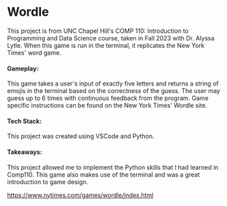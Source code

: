 # Wordle

This project is from UNC Chapel Hill's COMP 110: Introduction to Programming and Data Science course, taken in Fall 2023 with Dr. Alyssa Lytle. When this game is run in the terminal, it replicates the New York Times' word game.

#### Gameplay:
This game takes a user's input of exactly five letters and returns a string of emojis in the terminal based on the correctness of the guess. The user may guess up to 6 times with continuous feedback from the program. Game specific instructions can be found on the New York Times' Wordle site.

#### Tech Stack:
This project was created using VSCode and Python.

#### Takeaways:
This project allowed me to implement the Python skills that I had learned in Comp110. This game also makes use of the terminal and was a great introduction to game design.


https://www.nytimes.com/games/wordle/index.html
